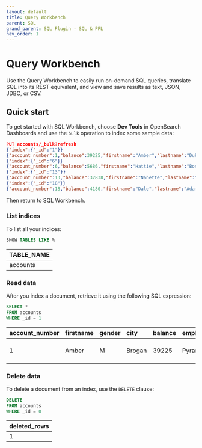 ```yaml
---
layout: default
title: Query Workbench
parent: SQL
grand_parent: SQL Plugin - SQL & PPL
nav_order: 1
---
```


# Query Workbench

Use the Query Workbench to easily run on-demand SQL queries, translate SQL into its REST equivalent, and view and save results as text, JSON, JDBC, or CSV.


## Quick start

To get started with SQL Workbench, choose **Dev Tools** in OpenSearch Dashboards and use the `bulk` operation to index some sample data:

```json
PUT accounts/_bulk?refresh
{"index":{"_id":"1"}}
{"account_number":1,"balance":39225,"firstname":"Amber","lastname":"Duke","age":32,"gender":"M","address":"880 Holmes Lane","employer":"Pyrami","email":"amberduke@pyrami.com","city":"Brogan","state":"IL"}
{"index":{"_id":"6"}}
{"account_number":6,"balance":5686,"firstname":"Hattie","lastname":"Bond","age":36,"gender":"M","address":"671 Bristol Street","employer":"Netagy","email":"hattiebond@netagy.com","city":"Dante","state":"TN"}
{"index":{"_id":"13"}}
{"account_number":13,"balance":32838,"firstname":"Nanette","lastname":"Bates","age":28,"gender":"F","address":"789 Madison Street","employer":"Quility","email":"nanettebates@quility.com","city":"Nogal","state":"VA"}
{"index":{"_id":"18"}}
{"account_number":18,"balance":4180,"firstname":"Dale","lastname":"Adams","age":33,"gender":"M","address":"467 Hutchinson Court","email":"daleadams@boink.com","city":"Orick","state":"MD"}
```

Then return to SQL Workbench.


### List indices

To list all your indices:

```sql
SHOW TABLES LIKE %
```

| TABLE_NAME
| :---
| accounts


### Read data

After you index a document, retrieve it using the following SQL expression:

```sql
SELECT *
FROM accounts
WHERE _id = 1
```

| account_number | firstname | gender | city | balance | employer | state | email | address | lastname | age
| :--- | :--- | :--- | :--- | :--- | :--- | :--- | :--- | :--- | :--- | :---
| 1 | Amber | M | Brogan | 39225 | Pyrami | IL | amberduke@pyrami.com | 880 Holmes Lane | Duke | 32


### Delete data

To delete a document from an index, use the `DELETE` clause:

```sql
DELETE
FROM accounts
WHERE _id = 0
```

| deleted_rows
| :---
| 1

